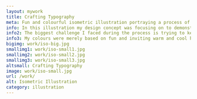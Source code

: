 ```yaml
---
layout: mywork
title: Crafting Typography
meta: Fun and colourful isometric illustration portraying a process of crafting typography.
info: In this illustration my design concept was focusing on to demonstrate an isometric illustration of crafting typography process in Adobe Illustrator.
info2: The biggest challenge I faced during the process is trying to keep everything tidy and neat as much as possible within the large amount of layers this illustration demanded. I spent a lot of time making sure the shapes were united together where they needed to be. When it was viewed in outline mode the shapes of the objects were clear without other objects interfering on top.
info3: My colours were merely based on fun and inviting warm and cool hues. It gave the illustration an engaging look and feel.
bigimg: work/iso-big.jpg
smallimg1: work/iso-small1.jpg
smallimg2: work/iso-small2.jpg
smallimg3: work/iso-small3.jpg
altsmall: Crafting Typography
image: work/iso-small.jpg
url: /work/
alt: Isometric Illustration
category: illustration
---
```

